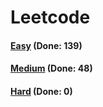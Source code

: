 # Leetcode

<h4><a href="https://github.com/lon-yang/leetcode/blob/master/docs/Easy.md">Easy</a>  (Done: 139)</h4>
<h4><a href="https://github.com/lon-yang/leetcode/blob/master/docs/Medium.md">Medium</a>  (Done: 48)</h4>
<h4><a href="https://github.com/lon-yang/leetcode/blob/master/docs/Hard.md">Hard</a>  (Done: 0)</h4>